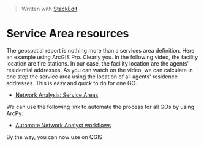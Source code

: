 


> Written with [StackEdit](https://stackedit.io/).

# Service Area resources
The geospatial report is nothing more than a services area definition. Here an example using ArcGIS Pro. Clearly you. In the following video, the facility location are fire stations. In our case, the facility location are the agents' residential addresses. As you can watch on the video, we can calculate in one step the service area using the location of all agents' residence addresses. This is easy and quick to do for one GO. 
- [Network Analysis: Service Areas](https://www.youtube.com/watch?v=THHy1jHqwcs)

We can use the following link to automate the process for all GOs by using ArcPy:

- [Automate Network Analyst workflows](https://pro.arcgis.com/en/pro-app/help/analysis/networks/automating-workflows.htm)

By the way, you can now use on QGIS
<!--stackedit_data:
eyJoaXN0b3J5IjpbLTI2NDU1MDgwXX0=
-->
